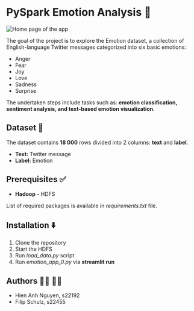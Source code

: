 
# PySpark Emotion Analysis :hugs:

![Home page of the app](https://github.com/user-attachments/assets/507516bd-5094-49ec-b671-c6c4ff3c6281)


The goal of the project is to explore the Emotion dataset, a collection of English-language Twitter messages categorized into six basic emotions: 
* Anger 
* Fear
* Joy
* Love
* Sadness
* Surprise

The undertaken steps include tasks such as: __emotion classification, sentiment analysis, and text-based emotion visualization__.

## Dataset :scroll:

The dataset contains __18 000__ rows divided into 2 columns: __text__ and __label__. 
* __Text:__ Twitter message
* __Label:__ Emotion

## Prerequisites :white_check_mark:
* __Hadoop__ - HDFS
  
List of required packages is available in _requirements.txt_ file. 

## Installation :arrow_down:

1. Clone the repository 
2. Start the HDFS
3. Run _load_data.py_ script
4. Run _emotion_app_0.py_ via __streamlit run__

## Authors :woman_technologist: :man_technologist:
* Hien Anh Nguyen, s22192  
* Filip Schulz, s22455

